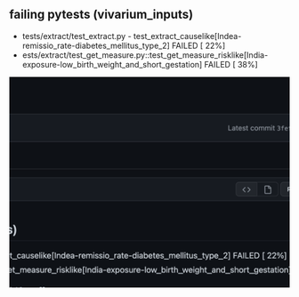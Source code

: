 ## failing pytests (vivarium_inputs)
* tests/extract/test_extract.py - test_extract_causelike[Indea-remissio_rate-diabetes_mellitus_type_2] FAILED [ 22%]
* ests/extract/test_get_measure.py::test_get_measure_risklike[India-exposure-low_birth_weight_and_short_gestation] FAILED [ 38%]

![](z_attachments/Pasted%20image%2020221201203641.png)